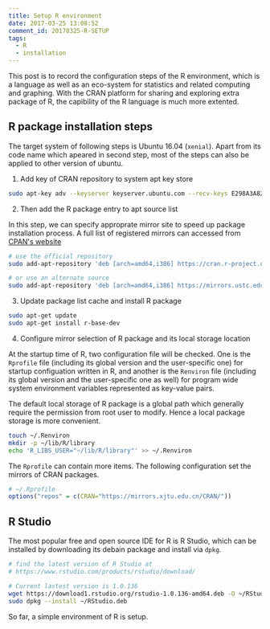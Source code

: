 ```yaml
---
title: Setup R environment
date: 2017-03-25 13:08:52
comment_id: 20170325-R-SETUP
tags:
  - R
  - installation
---
```


This post is to record the configuration steps of the R environment, 
which is a language as well as an eco-system for statistics and related 
computing and graphing. With the CRAN platform for sharing and exploring
extra package of R, the capibility of the R language is much more extented.

<!-- more -->

R package installation steps
----------------------------

The target system of following steps is Ubuntu 16.04 (`xenial`). Apart from 
its code name which apeared in second step, most of the steps can also be
applied to other version of ubuntu. 

1. Add key of CRAN repository to system apt key store

  ```bash
  sudo apt-key adv --keyserver keyserver.ubuntu.com --recv-keys E298A3A825C0D65DFD57CBB651716619E084DAB9
  ```

2. Then add the R package entry to apt source list

  In this step, we can specify approprate mirror site to speed up package installation process.
  A full list of registered mirrors can accessed from [CPAN's website](https://cran.r-project.org/mirrors.html)

  ```bash
  # use the official repository
  sudo add-apt-repository 'deb [arch=amd64,i386] https://cran.r-project.org/bin/linux/ubuntu xenial/'

  # or use an alternate source
  sudo add-apt-repository 'deb [arch=amd64,i386] https://mirrors.ustc.edu.cn/CRAN/bin/linux/ubuntu xenial/'
  ```

3. Update package list cache and install R package

  ```bash 
  sudo apt-get update
  sudo apt-get install r-base-dev
  ```

4. Configure mirror selection of R package and its local storage location

  At the startup time of R, two configuration file will be checked. One is the 
  `Rprofile` file (including its global version and the user-specific one) for 
  startup configuation written in R, and another is the `Renviron` file
  (including its global version and the user-specific one as well) for program
  wide system environment variables represented as key-value pairs.

  The default local storage of R package is a global path which generally require
  the permission from root user to modify. Hence a local package storage is 
  more convenient.
  ```bash
  touch ~/.Renviron
  mkdir -p ~/lib/R/library
  echo 'R_LIBS_USER="~/lib/R/library"' >> ~/.Renviron
  ```

  The `Rprofile` can contain more items. The following configuration set the mirrors of 
  CRAN packages.

  ```R
  # ~/.Rprofile
  options("repos" = c(CRAN="https://mirrors.xjtu.edu.cn/CRAN/"))
  ```

R Studio
--------

The most popular free and open source IDE for R is R Studio, which can be 
installed by downloading its debain package and install via `dpkg`.

```bash
# find the latest version of R Studio at 
# https://www.rstudio.com/products/rstudio/download/

# Current lastest version is 1.0.136
wget https://download1.rstudio.org/rstudio-1.0.136-amd64.deb -O ~/RStudio.deb
sudo dpkg --install ~/RStudio.deb 
```

So far, a simple environment of R is setup.
